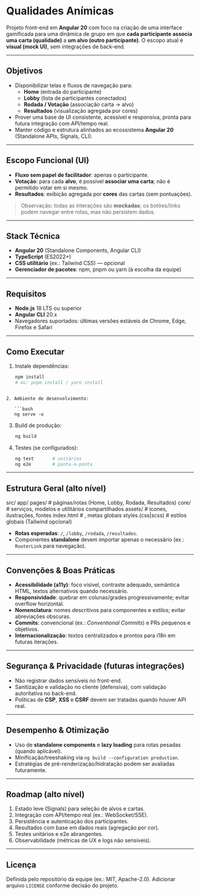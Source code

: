 # Qualidades Anímicas

Projeto front-end em **Angular 20** com foco na criação de uma interface gamificada para uma dinâmica de grupo em que **cada participante associa uma carta (qualidade)** a **um alvo (outro participante)**. O escopo atual é **visual (mock UI)**, sem integrações de back-end.

---

## Objetivos

- Disponibilizar telas e fluxos de navegação para:
  - **Home** (entrada do participante)
  - **Lobby** (lista de participantes conectados)
  - **Rodada / Votação** (associação carta → alvo)
  - **Resultados** (visualização agregada por cores)
- Prover uma base de UI consistente, acessível e responsiva, pronta para futura integração com API/tempo real.
- Manter código e estrutura alinhados ao ecossistema **Angular 20** (Standalone APIs, Signals, CLI).

---

## Escopo Funcional (UI)

- **Fluxo sem papel de facilitador**: apenas o participante.
- **Votação**: para cada **alvo**, é possível **associar uma carta**; não é permitido votar em si mesmo.
- **Resultados**: exibição agregada por **cores** das cartas (sem pontuações).

> Observação: todas as interações são **mockadas**; os botões/links podem navegar entre rotas, mas não persistem dados.

---

## Stack Técnica

- **Angular 20** (Standalone Components, Angular CLI)
- **TypeScript** (ES2022+)
- **CSS utilitário** (ex.: Tailwind CSS) — opcional
- **Gerenciador de pacotes**: npm, pnpm ou yarn (à escolha da equipe)

---

## Requisitos

- **Node.js** 18 LTS ou superior
- **Angular CLI** 20.x
- Navegadores suportados: últimas versões estáveis de Chrome, Edge, Firefox e Safari

---

## Como Executar

1. Instale dependências:
   ```bash
   npm install
   # ou: pnpm install / yarn install
```

2. Ambiente de desenvolvimento:

   ```bash
   ng serve -o
   ```
3. Build de produção:

   ```bash
   ng build
   ```
4. Testes (se configurados):

   ```bash
   ng test       # unitários
   ng e2e        # ponta-a-ponta
   ```

---

## Estrutura Geral (alto nível)

src/
  app/
    pages/               # páginas/rotas (Home, Lobby, Rodada, Resultados)
    core/                # serviços, modelos e utilitários compartilhados
  assets/                # ícones, ilustrações, fontes
  index.html             # <base href="/">, metas globais
  styles.(css|scss)      # estilos globais (Tailwind opcional)


* **Rotas esperadas**: `/`, `/lobby`, `/rodada`, `/resultados`.
* Componentes **standalone** devem importar apenas o necessário (ex.: `RouterLink` para navegação).

---

## Convenções & Boas Práticas

* **Acessibilidade (a11y)**: foco visível, contraste adequado, semântica HTML, textos alternativos quando necessário.
* **Responsividade**: quebrar em colunas/grades progressivamente; evitar overflow horizontal.
* **Nomenclatura**: nomes descritivos para componentes e estilos; evitar abreviações obscuras.
* **Commits**: convencional (ex.: *Conventional Commits*) e PRs pequenos e objetivos.
* **Internacionalização**: textos centralizados e prontos para i18n em futuras iterações.

---

## Segurança & Privacidade (futuras integrações)

* Não registrar dados sensíveis no front-end.
* Sanitização e validação no cliente (defensiva), com validação autoritativa no back-end.
* Políticas de **CSP**, **XSS** e **CSRF** devem ser tratadas quando houver API real.

---

## Desempenho & Otimização

* Uso de **standalone components** e **lazy loading** para rotas pesadas (quando aplicável).
* Minificação/treeshaking via `ng build --configuration production`.
* Estratégias de pré-renderização/hidratação podem ser avaliadas futuramente.

---

## Roadmap (alto nível)

1. Estado leve (Signals) para seleção de alvos e cartas.
2. Integração com API/tempo real (ex.: WebSocket/SSE).
3. Persistência e autenticação dos participantes.
4. Resultados com base em dados reais (agregação por cor).
5. Testes unitários e e2e abrangentes.
6. Observabilidade (métricas de UX e logs não sensíveis).

---

## Licença

Definida pelo repositório da equipe (ex.: MIT, Apache-2.0). Adicionar arquivo `LICENSE` conforme decisão do projeto.

